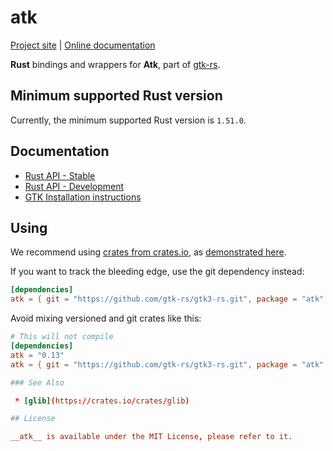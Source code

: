 # atk 
[Project site](https://gtk-rs.org/) | [Online documentation](https://gtk-rs.org/docs-src/)

__Rust__ bindings and wrappers for __Atk__, part of [gtk-rs](https://github.com/gtk-rs/gtk3-rs).

## Minimum supported Rust version

Currently, the minimum supported Rust version is `1.51.0`.

## Documentation

 * [Rust API - Stable](https://gtk-rs.org/docs/atk/)
 * [Rust API - Development](https://gtk-rs.org/gtk-rs/git/docs/atk)
 * [GTK Installation instructions](https://www.gtk.org/docs/installations/)

## Using

We recommend using [crates from crates.io](https://crates.io/keywords/gtk-rs),
as [demonstrated here](https://gtk-rs.org/#using).

If you want to track the bleeding edge, use the git dependency instead:

```toml
[dependencies]
atk = { git = "https://github.com/gtk-rs/gtk3-rs.git", package = "atk" }
```

Avoid mixing versioned and git crates like this:

```toml
# This will not compile
[dependencies]
atk = "0.13"
atk = { git = "https://github.com/gtk-rs/gtk3-rs.git", package = "atk" }

### See Also

 * [glib](https://crates.io/crates/glib)

## License

__atk__ is available under the MIT License, please refer to it.

